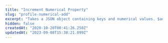 ```yaml
---
title: "Increment Numerical Property"
slug: "profile-numerical-add"
excerpt: "Takes a JSON object containing keys and numerical values. $add will increment the value of a user profile property. When processed, the property values are added to the existing values of the properties on the profile. If the property is not present on the profile, the value will be added to 0. It is possible to decrement by calling \"$add\" with negative values. This is useful for maintaining the values of properties like \"Number of Logins\" or \"Files Uploaded\"."
hidden: false
createdAt: "2020-10-20T00:41:26.250Z"
updatedAt: "2023-09-08T15:38:21.099Z"
---
```


